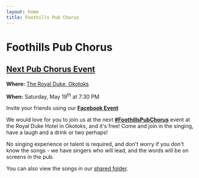 ```yaml
---
layout: home
title: Foothills Pub Chorus
---
```


# Foothills Pub Chorus

## [Next Pub Chorus Event](https://www.facebook.com/events/606815343006085/)

**Where:** [The Royal Duke, Okotoks](http://royaldukehotel.com/)

**When:** Saturday, May 19<sup>th</sup> at 7:30 PM

Invite your friends using our **[Facebook Event](https://www.facebook.com/events/606815343006085/)**

We would love for you to join us at the next [**#FoothillsPubChorus**](https://twitter.com/search?q=%23FoothillsPubChorus) event at the Royal Duke Hotel in Okotoks, and it's free! Come and join in the singing, have a laugh and a drink or two perhaps!

No singing experience or talent is required, and don't worry if you don't know the songs - we have singers who will lead, and the words will be on screens in the pub.

You can also view the songs in our [shared folder](https://drive.google.com/drive/folders/1WI-AoAYRjA-9-h6aE6HQipBJj18rkeom).
